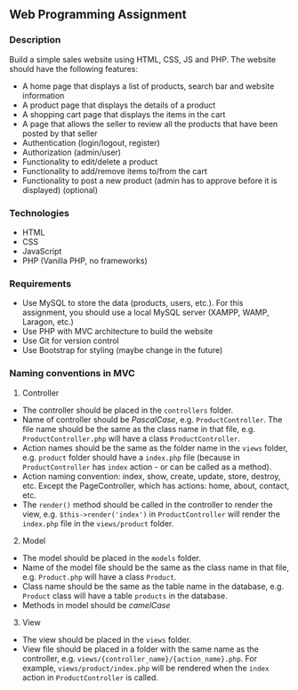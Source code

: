 ## Web Programming Assignment

### Description
Build a simple sales website using HTML, CSS, JS and PHP. The website should have the following features:
- A home page that displays a list of products, search bar and website information
- A product page that displays the details of a product
- A shopping cart page that displays the items in the cart
- A page that allows the seller to review all the products that have been posted by that seller
- Authentication (login/logout, register)
- Authorization (admin/user)
- Functionality to edit/delete a product
- Functionality to add/remove items to/from the cart
- Functionality to post a new product (admin has to approve before it is displayed) (optional)

### Technologies
- HTML
- CSS
- JavaScript
- PHP (Vanilla PHP, no frameworks)

### Requirements
- Use MySQL to store the data (products, users, etc.). For this assignment, you should use a local MySQL server (XAMPP, WAMP, Laragon, etc.)
- Use PHP with MVC architecture to build the website
- Use Git for version control
- Use Bootstrap for styling (maybe change in the future)

### Naming conventions in MVC
1. Controller 
- The controller should be placed in the `controllers` folder.
- Name of controller should be *PascalCase*, e.g. `ProductController`. The file name should be the same as the class name in that file, e.g. `ProductController.php` will have a class `ProductController`.
- Action names should be the same as the folder name in the `views` folder, e.g. `product` folder should have a `index.php` file (because in `ProductController` has `index` action - or can be called as a method).
- Action naming convention: index, show, create, update, store, destroy, etc. Except the PageController, which has actions: home, about, contact, etc.
- The `render()` method should be called in the controller to render the view, e.g. `$this->render('index')` in `ProductController` will render the `index.php` file in the `views/product` folder.

2. Model
- The model should be placed in the `models` folder.
- Name of the model file should be the same as the class name in that file, e.g. `Product.php` will have a class `Product`.
- Class name should be the same as the table name in the database, e.g. `Product` class will have a table `products` in the database.
- Methods in model should be *camelCase*

3. View
- The view should be placed in the `views` folder.
- View file should be placed in a folder with the same name as the controller, e.g. `views/{controller_name}/{action_name}.php`. For example, `views/product/index.php` will be rendered when the `index` action in `ProductController` is called.
